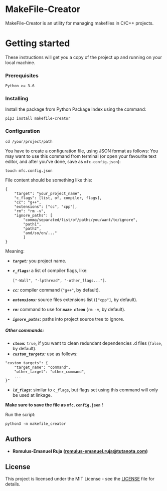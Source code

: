 # MakeFile-Creator

MakeFile-Creator is an utility for managing makefiles in C/C++ projects.

# Getting started

These instructions will get you a copy of the project up and running on your local machine.

### Prerequisites

`Python >= 3.6`

### Installing

Install the package from Python Package Index using the command:

`pip3 install makefile-creator`

### Configuration

`cd /your/project/path`

You have to create a configuration file, using JSON format as follows:
You may want to use this command from terminal (or open your favourite text editor, and after you've done, save as `mfc.config.json`):

`touch mfc.config.json`

File content should be something like this:

```
{
    "target": "your_project_name", 
	"c_flags": [list, of, compiler, flags],
    "cc": "g++",
    "extensions": ["cc", "cpp"],
    "rm": "rm -v",
	"ignore_paths": [
		"comma/separated/list/of/paths/you/want/to/ignore",
        "path1",
        "path2",
        "and/so/on/..."
	    ]
}
```

Meaning:
* _**`target`:**_ you project name.
* _**`c_flags`:**_ a list of compiler flags, like:
    
    `["-Wall", "-lpthread", "-other_flags..."]`.
* **_`cc`:_** compiler command (`"g++"`, by default).
* **_`extensions`:_** source files extensions list (`["cpp"]`, by default).
* **_`rm`:_** command to use for **_`make clean`_** (`rm -v`, by default).
* **_`ignore_paths`:_** paths into project source tree to ignore.

##### Other commands:

* _**`clean`:**_ `true`, if you want to clean redundant dependencies .d files (`false`, by default).
* _**`custom_targets`:**_ use as follows:
```
"custom_targets": {
    "target_name": "command",
    "other_target": "other_command",
    ...
}"
````
* _**`ld_flags`**_: similar to `c_flags`, but flags set using this command will only be used
at linkage.

**Make sure to save the file as `mfc.config.json` !**

Run the script:

`python3 -m makefile_creator`

## Authors

* **Romulus-Emanuel Ruja (romulus-emanuel.ruja@tutanota.com)**

## License

This project is licensed under the MIT License - see the [LICENSE](LICENSE) file for details.